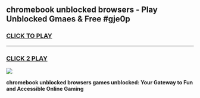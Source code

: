 
## chromebook unblocked browsers - Play Unblocked Gmaes & Free #gje0p
<h3>
<a href="https://news.freeplayer.one?title=chromebook_unblocked_browsers&ref=24F">CLICK TO PLAY</a></h3>
<hr>

<h3>
<a href="https://news.freeplayer.one?title=chromebook_unblocked_browsers&ref=24F">CLICK 2 PLAY</a>
  
</h3>

<a href="https://news.freeplayer.one?title=chromebook_unblocked_browsers&ref=24F/"><img src="https://clearcache.store/games.png"></a>


**chromebook unblocked browsers games unblocked: Your Gateway to Fun and Accessible Online Gaming**
